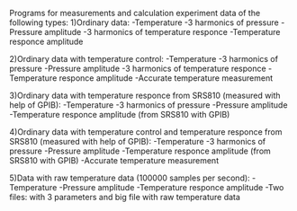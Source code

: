 Programs for measurements and calculation experiment data of the following types:
1)Ordinary data:
-Temperature
-3 harmonics of pressure
-Pressure amplitude
-3 harmonics of temperature responce
-Temperature responce amplitude

2)Ordinary data with temperature control:
-Temperature
-3 harmonics of pressure
-Pressure amplitude
-3 harmonics of temperature responce
-Temperature responce amplitude
-Accurate temperature measurement 

3)Ordinary data with temperature responce from SRS810 (measured with help of GPIB):
-Temperature
-3 harmonics of pressure
-Pressure amplitude
-Temperature responce amplitude (from SRS810 with GPIB)

4)Ordinary data with temperature control and temperature responce from SRS810 (measured with help of GPIB):
-Temperature
-3 harmonics of pressure
-Pressure amplitude
-Temperature responce amplitude (from SRS810 with GPIB)
-Accurate temperature measurement 

5)Data with raw temperature data (100000 samples per second):
-Temperature
-Pressure amplitude
-Temperature responce amplitude
-Two files: with 3 parameters and big file with raw temperature data  
